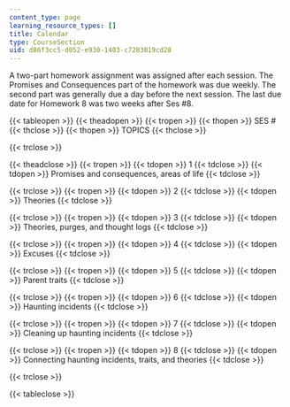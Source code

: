 ```yaml
---
content_type: page
learning_resource_types: []
title: Calendar
type: CourseSection
uid: d86f3cc5-d052-e930-1403-c7283019cd28
---
```


A two-part homework assignment was assigned after each session. The Promises and Consequences part of the homework was due weekly. The second part was generally due a day before the next session. The last due date for Homework 8 was two weeks after Ses #8.

{{< tableopen >}}
{{< theadopen >}}
{{< tropen >}}
{{< thopen >}}
SES #
{{< thclose >}}
{{< thopen >}}
TOPICS
{{< thclose >}}

{{< trclose >}}

{{< theadclose >}}
{{< tropen >}}
{{< tdopen >}}
1
{{< tdclose >}}
{{< tdopen >}}
Promises and consequences, areas of life
{{< tdclose >}}

{{< trclose >}}
{{< tropen >}}
{{< tdopen >}}
2
{{< tdclose >}}
{{< tdopen >}}
Theories
{{< tdclose >}}

{{< trclose >}}
{{< tropen >}}
{{< tdopen >}}
3
{{< tdclose >}}
{{< tdopen >}}
Theories, purges, and thought logs
{{< tdclose >}}

{{< trclose >}}
{{< tropen >}}
{{< tdopen >}}
4
{{< tdclose >}}
{{< tdopen >}}
Excuses
{{< tdclose >}}

{{< trclose >}}
{{< tropen >}}
{{< tdopen >}}
5
{{< tdclose >}}
{{< tdopen >}}
Parent traits
{{< tdclose >}}

{{< trclose >}}
{{< tropen >}}
{{< tdopen >}}
6
{{< tdclose >}}
{{< tdopen >}}
Haunting incidents
{{< tdclose >}}

{{< trclose >}}
{{< tropen >}}
{{< tdopen >}}
7
{{< tdclose >}}
{{< tdopen >}}
Cleaning up haunting incidents
{{< tdclose >}}

{{< trclose >}}
{{< tropen >}}
{{< tdopen >}}
8
{{< tdclose >}}
{{< tdopen >}}
Connecting haunting incidents, traits, and theories
{{< tdclose >}}

{{< trclose >}}

{{< tableclose >}}
